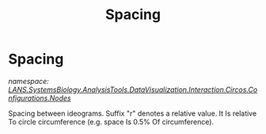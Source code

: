 ﻿---
title: Spacing
---

# Spacing
_namespace: [LANS.SystemsBiology.AnalysisTools.DataVisualization.Interaction.Circos.Configurations.Nodes](N-LANS.SystemsBiology.AnalysisTools.DataVisualization.Interaction.Circos.Configurations.Nodes.html)_

Spacing between ideograms. Suffix "r" denotes a relative value. It
 Is relative To circle circumference (e.g. space Is 0.5% Of
 circumference).




